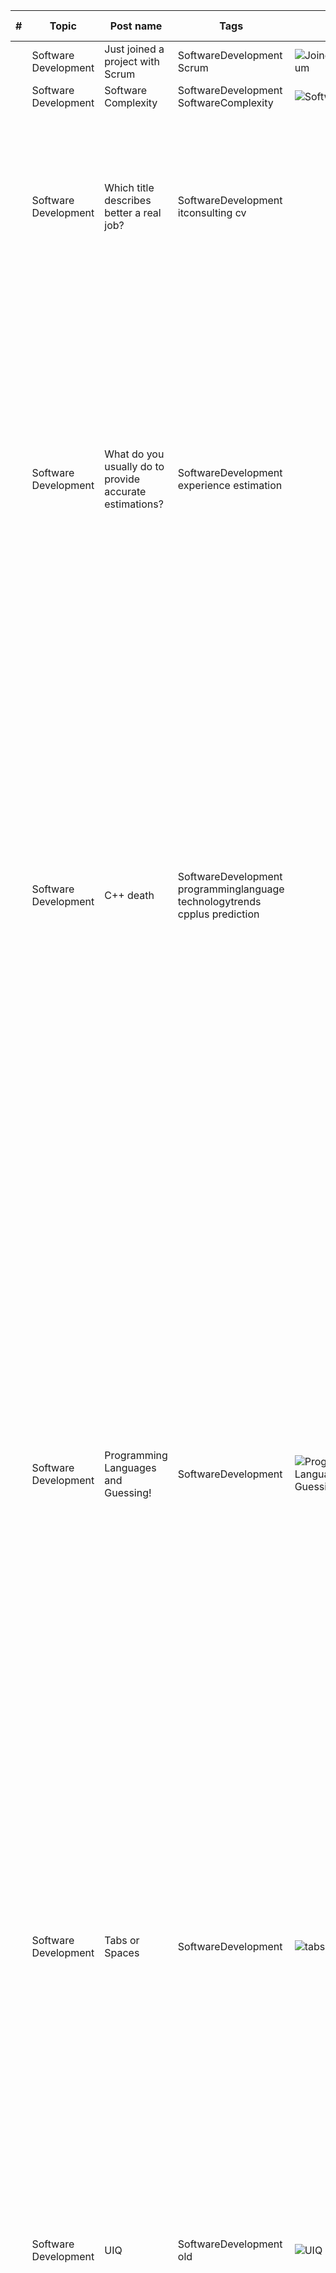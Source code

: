 | # | Topic | Post name   | Tags           | Picture     | Release date, reactions |  Post    | Links         |
| - | ------|-------------|----------------|-------------|-------------------------|----------|:-------------:|
| | Software Development | Just joined a project with Scrum | SoftwareDevelopment Scrum | <img src="./Images/JoinedProjectWithScrum.jpg" alt="JoinedProjectWithScrum" /> | [01/05/2022](https://www.linkedin.com/posts/dimanikulin_activity-6937092837654081540-brUA?utm_source=share&utm_medium=member_desktop) {TBD/TBD/TBD/TBD} | | |
| | Software Development | Software Complexity | SoftwareDevelopment SoftwareComplexity | <img src="./Images/SoftwareComplexity.jpg" alt="Software Complexity" /> | [01/04/2022](https://www.linkedin.com/posts/dimanikulin_activity-6934186023509741568-9mZu?utm_source=share&utm_medium=member_desktop)  {TBD/TBD/TBD/TBD} | | |
| | Software Development | Which title describes better a real job? | SoftwareDevelopment itconsulting cv | | [01/11/2022](https://www.linkedin.com/posts/dimanikulin_itconsulting-itcompany-cv-activity-7000719821558411264-1dHl?utm_source=share&utm_medium=member_desktop)  {TBD/TBD/TBD/TBD} | I have seen a lot of different titles in CV, social networks like "Consultant", "Consulting" etc. From my side it is difficult to understand what "IT Consultant" really does and knows. Which title describes better a real job? - IT Consultant **10%**; - C++ Developer **90%**; 87 Votes | |
| | Software Development | What do you usually do to provide accurate estimations? | SoftwareDevelopment experience  estimation | | [30/05/2023](https://www.linkedin.com/posts/dimanikulin_experience-softwaredevelopment-estimation-activity-7069560555165876224-_Af3?utm_source=share&utm_medium=member_desktop) {TBD/TBD/TBD/TBD} | I have had significant experience in software development, yet I still struggle with estimation. What I usually do is multiply my estimations by 2-3, but even that approach doesn't always work. I have rarely come across a developer who is consistently good at estimating. So what do you usually do to provide accurate estimations? - Break tasks into smaller parts **56%**; - Use historical data **10%**; - Involve the team **16%**; - Regularly review and learn **18%**; Please share your opinions in the comments.  | |
| | Software Development | C++ death | SoftwareDevelopment programminglanguage technologytrends cpplus prediction | | [19/06/2023](https://www.linkedin.com/posts/dimanikulin_programminglanguage-technologytrends-cpplus-activity-7076463361500098560-ucVw?utm_source=share&utm_medium=member_desktop) {TBD/TBD/TBD/TBD} | Do you have any programming language/technology that were predicted to die a long time ago but are still going strong? For me, it's C++. I started using it more than 20 years ago, and after a while (2-3 years), there were predictions that C++ would die soon due to the emergence of new languages and technologies. But that didn't happen, and those fast-approaching languages and technologies are still around.So, when was the first time you heard that your language/technology X would die? - 20 years ago **17%**; - 10 years ago **21%**; - 5 years ago  **20%**; - never heard  **42%**; 71 Votes. Please share in the comments your programming language/technology that was predicted to die but didn't. | |
| | Software Development | Programming Languages and Guessing! | SoftwareDevelopment | <img src="./Images/buildingInStone.jfif" alt="Programming Languages and Guessing!" /> | [23/11/2023](https://www.linkedin.com/posts/dimanikulin_languages-and-guessing-in-a-broader-sense-activity-7133365394043514880-WW4P?utm_source=share&utm_medium=member_desktop) {TBD/TBD/TBD/TBD} | In a broader sense, the relationship between programming languages and the role of guessing can depend on the nature of the language. It's not that guessing is universally opposed to programming; rather, different languages may encourage different approaches to problem-solving. For example, in languages like Python or JavaScript, often associated with scripting and rapid prototyping, developers might employ a more exploratory approach where they try out ideas, experiment, and make decisions on the fly. These languages are designed to be more flexible and expressive, allowing for a dynamic and iterative development process. On the contrary, a language like C++ is known for its precision, structure, and explicit coding, while guessing implies uncertainty and lack of precision. So, in the realm of programming, C++ and guessing can be considered on opposite sides. Do you agree with that? | |
| | Software Development | Tabs or Spaces | SoftwareDevelopment | <img src="./Images/tabsvsspaces.jpg" alt="tabs vs spaces" /> | [15/12/2023](https://www.linkedin.com/posts/dimanikulin_softwaredevelopment-activity-7141376776915660800-whXp?utm_source=share&utm_medium=member_desktop) {TBD/TBD/TBD/TBD} | "Tabs vs Spaces" - "Holy war" or settled matter? The "Tabs vs Spaces" holy war has been a long-standing debate among software developers regarding whether to use "tabs" or "spaces" for code indentation. Some developers prefer tabs, while others favor spaces. The choice between them is largely a matter of personal preference. So, what is your preference and why? | |
| | Software Development | UIQ | SoftwareDevelopment old | <img src="./Images/UIQ3.jpg" alt="UIQ" /> | [16/01/2024](https://www.linkedin.com/posts/dimanikulin_old-activity-7152938805359001601-vGeW?utm_source=share&utm_medium=member_desktop) {TBD/TBD/TBD/TBD} | About 15 years ago, I used to program for a rare operating system called UIQ. It was used for Sony Ericsson smartphones with touchable screens. The C++ language was used to make UI programming possible, as well as backend programming. The biggest problem was the lack of programming documentation and support. Can you share your experience with old operating systems, libraries, languages, etc., that you will never forget due to issues working with them? | |
| | Software Development | Gmail | SoftwareDevelopment gmail sla email goodservice | <img src="./Images/gmail.jpg" alt="gmail" /> | [30/01/2024](https://www.linkedin.com/posts/dimanikulin_gmail-sla-email-activity-7158023530251530240-DNUk?utm_source=share&utm_medium=member_desktop) {TBD/TBD/TBD/TBD} | About 20 years ago, I created an email account on Gmail. At that time, it was quite simple in terms of the number of functions, but it was exceptionally fast and stable. Over the years, Gmail has added new features, and surprisingly, I have faced no issues. This means it has maintained a Service Level Agreement (SLA) of 99.9999% since I first got it. For me, it stands as a great example of wide functional software with high performance and stability. I want to express my gratitude to Google for providing such a reliable service! Can you provide other examples of functional software known for high performance and stability? PS. No, I am not an advertiser for Google. | |
| | Software Development | | SoftwareDevelopment | | {TBD/TBD/TBD/TBD} | | |
| | Software Development | | SoftwareDevelopment | | {TBD/TBD/TBD/TBD} | | |
| | Software Development | | SoftwareDevelopment | | {TBD/TBD/TBD/TBD} | | |
| | Software Development | | SoftwareDevelopment | | {TBD/TBD/TBD/TBD} | | |

| 10|Procrastination |[LinkedIn](https://www.linkedin.com/posts/dimanikulin_procrastination-projectrisk-activity-7170691619946541056-Zu2h?utm_source=share&utm_medium=member_desktop) | 05/03/2024 | Dmytro Nikulin | |
| 11|Delegation Poker Cards |[LinkedIn](https://www.linkedin.com/posts/dimanikulin_agile-scrum-delegation-activity-7173227183098720257-UTef?utm_source=share&utm_medium=member_desktop) | 12/03/2024 | Dmytro Nikulin | |
| 12|Commit quantity |[LinkedIn](https://www.linkedin.com/posts/dimanikulin_commits-activity-7180822960239239168-P_1m?utm_source=share&utm_medium=member_desktop) | 02/04/2024 | Dmytro Nikulin | |
| 13|KPI|[LinkedIn](https://www.linkedin.com/posts/dimanikulin_they-talk-a-lot-about-kpis-for-software-developers-activity-7204740366183337985-I2wF?utm_source=share&utm_medium=member_desktop)| 07/06/2024 | Dmytro Nikulin | |

# Procrastination

What is procrastination?

By my definition, procrastination is a state in which you postpone doing something complex until later. Initially, you prioritize easy tasks over difficult ones.

For example, as a software developer, you may spend the majority of a Scrum sprint contemplating your tasks, only to complete them all at once in the final days of the sprint. Such behavior poses significant risks from a project manager's perspective.

Could you provide your definition of procrastination?
Additionally, can you explain the advantages of procrastination?

<img src="./Images/procrastination.jpg" alt="procrastination" />

## Tags

procrastination projectrisk

# Delegation Poker Cards

Can you guess what these playing cards are?

Have you ever tried them?

The answer is in the comment.

<img src="./Images/DelegationPokerCards.jpg" alt="DelegationPokerCards.jpg" />

These are Delegation Poker Cards.

Delegation Poker is a technique used in Agile and Scrum methodologies for team collaboration and decision-making regarding task delegation and empowerment.
It involves a card-based game where team members discuss and vote on the level of authority and decision-making power they have regarding specific tasks or responsibilities.
Delegation Poker helps teams clarify roles and responsibilities, promotes transparency, and ensures that everyone understands the level of empowerment they have within the team.
It encourages open communication and collaboration, leading to better decision-making and more efficient task execution.

## Tags

agile scrum delegation

# Commit quantity

Typically, I utilize small commits to both create and update the code.

I prefer small commits over large ones for several reasons: they are easier to understand when reading them, quicker to review, and more conducive to testing.

Over the past year, I've averaged about 2.5k commits, so about 7 per day.
Do you think this quantity is excessive?

<img src="./Images/Commits.jpg" alt="Commits" />

## Tags

commits

# KPIs for software developers

They talk a lot about KPIs for software developers, but there is still no good definition.

What do you think is the best KPI for software developers? Can you explain why?

- Commit count - 0%
- Ticket count - 17%
- Documentation and pull request - 33%
- All of them - 50%

## Tags

KPI

